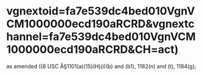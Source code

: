 # vgnextoid=fa7e539dc4bed010VgnVCM1000000ecd190aRCRD&vgnextchannel=fa7e539dc4bed010VgnVCM1000000ecd190aRCRD&CH=act)

as amended ((8 USC Â§1101(a)(15)(H)(i)(b) and (b1), 1182(n) and (t), 1184(g);